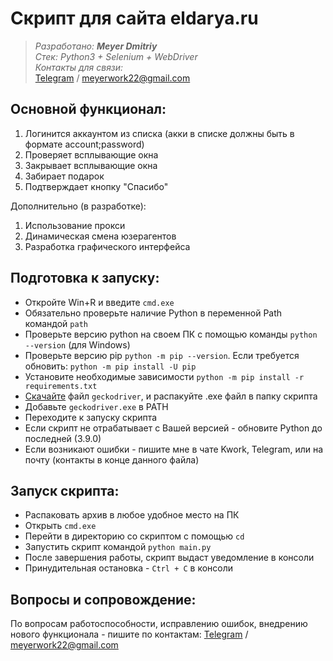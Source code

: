 Скрипт для сайта eldarya.ru
=====================
> *Разработано: **Meyer Dmitriy*** <br />
> *Стек: Python3 + Selenium + WebDriver* <br />
> *Контакты для связи:* <br />
> [Telegram](https://t.me/meyerwork) / meyerwork22@gmail.com
>

Основной функционал:
-----------------------------------

1. Логинится аккаунтом из списка 
   (акки в списке должны быть в формате account;password)
2. Проверяет всплывающие окна
3. Закрывает всплывающие окна
4. Забирает подарок
5. Подтверждает кнопку "Спасибо"

Дополнительно (в разработке):
1. Использование прокси
2. Динамическая смена юзерагентов
3. Разработка графического интерфейса

Подготовка к запуску:
-----------------------------------
+ Откройте Win+R и введите `cmd.exe`
+ Обязательно проверьте наличие Python в переменной Path командой `path`
+ Проверьте версию python на своем ПК с помощью команды `python --version` (для Windows)
+ Проверьте версию pip `python -m pip --version`. Если требуется обновить: `python -m pip install -U pip`
+ Установите необходимые зависимости `python -m pip install -r requirements.txt`
+ [Скачайте](https://github.com/mozilla/geckodriver/releases/) файл `geckodriver`, и распакуйте .exe файл в папку скрипта
+ Добавьте `geckodriver.exe` в PATH
+ Переходите к запуску скрипта
+ Если скрипт не отрабатывает с Вашей версией - обновите Python до последней (3.9.0)
+ Если возникают ошибки - пишите мне в чате Kwork, Telegram, или на почту (контакты в конце данного файла)

Запуск скрипта:
-----------------------------------
+ Распаковать архив в любое удобное место на ПК
+ Открыть `cmd.exe`
+ Перейти в директорию со скриптом c помощью `cd`
+ Запустить скрипт командой `python main.py`
+ После завершения работы, скрипт выдаст уведомление в консоли
+ Принудительная остановка - `Ctrl + C` в консоли


Вопросы и сопровождение:
-----------------------------------
По вопросам работоспособности, исправлению ошибок, внедрению нового функционала - пишите по контактам:
[Telegram](https://t.me/meyerwork) / meyerwork22@gmail.com